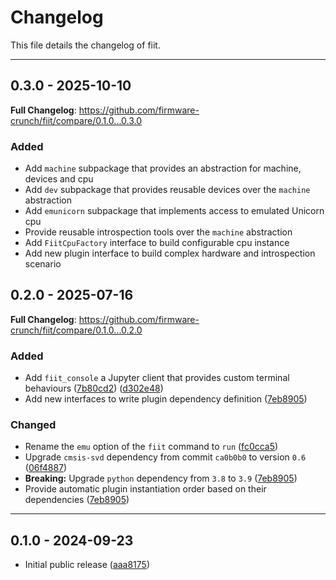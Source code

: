 # Changelog

This file details the changelog of fiit.

---

## 0.3.0 - 2025-10-10

**Full Changelog**: https://github.com/firmware-crunch/fiit/compare/0.1.0...0.3.0

### Added

- Add `machine` subpackage that provides an abstraction for machine, devices and cpu
- Add `dev` subpackage that provides reusable devices over the `machine` abstraction
- Add `emunicorn` subpackage that implements access to emulated Unicorn cpu
- Provide reusable introspection tools over the `machine` abstraction
- Add `FiitCpuFactory` interface to build configurable cpu instance
- Add new plugin interface to build complex hardware and introspection scenario


## 0.2.0 - 2025-07-16

**Full Changelog**: https://github.com/firmware-crunch/fiit/compare/0.1.0...0.2.0

### Added

- Add `fiit_console` a Jupyter client that provides custom terminal behaviours ([7b80cd2](https://github.com/firmware-crunch/fiit/commit/7b80cd2)) ([d302e48](https://github.com/firmware-crunch/fiit/commit/d302e48))
- Add new interfaces to write plugin dependency definition ([7eb8905](https://github.com/firmware-crunch/fiit/commit/7eb8905))

### Changed

- Rename the `emu` option of the `fiit` command to `run` ([fc0cca5](https://github.com/firmware-crunch/fiit/commit/fc0cca5))
- Upgrade `cmsis-svd` dependency from commit `ca0b0b0` to version `0.6` ([06f4887](https://github.com/firmware-crunch/fiit/commit/06f4887))
- **Breaking:** Upgrade `python` dependency from `3.8` to `3.9` ([7eb8905](https://github.com/firmware-crunch/fiit/commit/7eb8905))
- Provide automatic plugin instantiation order based on their dependencies ([7eb8905](https://github.com/firmware-crunch/fiit/commit/7eb8905))

---

## 0.1.0 - 2024-09-23

- Initial public release ([aaa8175](https://github.com/firmware-crunch/fiit/commit/aaa8175))
